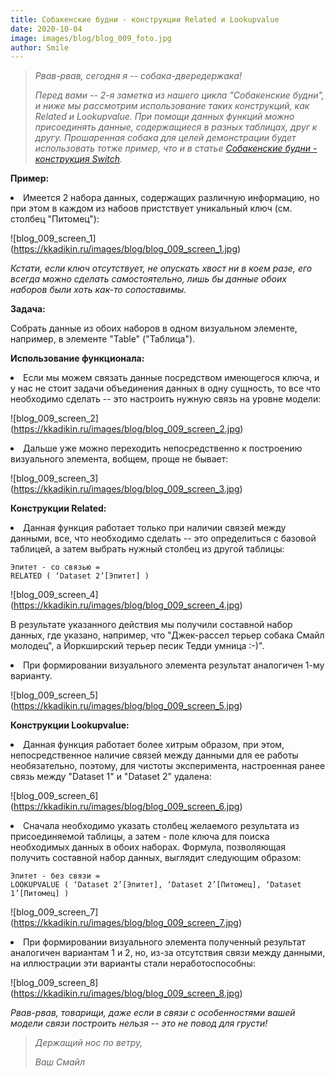 ```yaml
---
title: Собакенские будни - конструкции Related и Lookupvalue
date: 2020-10-04
image: images/blog/blog_009_foto.jpg
author: Smile
---
```


> *Рвав-рвав, сегодня я -- собака-двередержака!*
>
> *Перед вами -- 2-я заметка из нашего цикла "Собакенские будни", и ниже мы рассмотрим использование таких конструкций, как Related и Lookupvalue. При помощи данных функций можно присоединять данные, содержащиеся в разных таблицах, друг к другу. Прошаренная собака для целей демонстрации будет использовать тотже пример, что и в статье [Собакенские будни - конструкция Switch](https://kkadikin.ru/ru/blog/blog_008/).*


**Пример:**

**<li>** Имеется 2 набора данных, содержащих различную информацию, но при этом в каждом из набоов пристствует уникальный ключ (см. столбец "Питомец"):

![blog_009_screen_1] (https://kkadikin.ru/images/blog/blog_009_screen_1.jpg)

*Кстати, если ключ отсутствует, не опускать хвост ни в коем разе, его всегда можно сделать самостоятельно, лишь бы данные обоих наборов были хоть как-то сопоставимы.*

**Задача:**

Собрать данные из обоих наборов в одном визуальном элементе, например, в элементе "Table" ("Таблица").


**Использование функционала:**

**<li>** Если мы можем связать данные посредством имеющегося ключа, и у нас не стоит задачи объединения данных в одну сущность, то все что необходимо сделать -- это настроить нужную связь на уровне модели:

![blog_009_screen_2] (https://kkadikin.ru/images/blog/blog_009_screen_2.jpg)

**<li>** Дальше уже можно переходить непосредственно к построению визуального элемента, вобщем, проще не бывает:

![blog_009_screen_3] (https://kkadikin.ru/images/blog/blog_009_screen_3.jpg)


**Конструкции Related:**

**<li>** Данная функция работает только при наличии связей между данными, все, что необходимо сделать -- это определиться с базовой таблицей, а затем выбрать нужный столбец из другой таблицы:

```dax
Эпитет - со связью =
RELATED ( ‘Dataset 2’[Эпитет] )
```

![blog_009_screen_4] (https://kkadikin.ru/images/blog/blog_009_screen_4.jpg)

В результате указанного действия мы получили составной набор данных, где указано, например, что "Джек-рассел терьер собака Смайл молодец", а Йоркширский терьер песик Тедди умница :-)".

**<li>** При формировании визуального элемента результат аналогичен 1-му варианту.

![blog_009_screen_5] (https://kkadikin.ru/images/blog/blog_009_screen_5.jpg)


**Конструкции Lookupvalue:**

**<li>** Данная функция работает более хитрым образом, при этом, непосредственное наличие связей между данными для ее работы необязательно, поэтому, для чистоты эксперимента, настроенная ранее связь между "Dataset 1" и "Dataset 2" удалена:

![blog_009_screen_6] (https://kkadikin.ru/images/blog/blog_009_screen_6.jpg)

**<li>** Сначала необходимо указать столбец желаемого результата из присоединяемой таблицы, а затем - поле ключа для поиска необходимых данных в обоих наборах. Формула, позволяющая получить составной набор данных, выглядит следующим образом:

```dax
Эпитет - без связи =
LOOKUPVALUE ( ‘Dataset 2’[Эпитет], ‘Dataset 2’[Питомец], ‘Dataset 1’[Питомец] )
```

![blog_009_screen_7] (https://kkadikin.ru/images/blog/blog_009_screen_7.jpg)

**<li>** При формировании визуального элемента полученный результат аналогичен вариантам 1 и 2, но, из-за отсутствия связи между данными, на иллюстрации эти варианты стали неработоспособны:

![blog_009_screen_8] (https://kkadikin.ru/images/blog/blog_009_screen_8.jpg)

*Рвав-рвав, товарищи, даже если в связи с особенностями вашей модели связи построить нельзя -- это не повод для грусти!*


> *Держащий нос по ветру,*
>
> *Ваш Смайл*